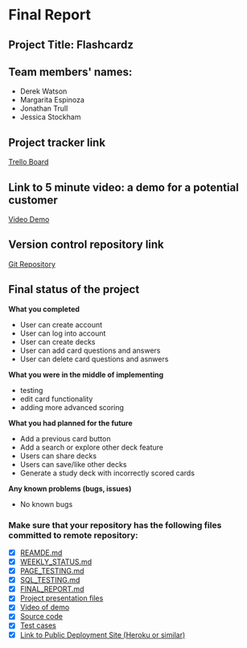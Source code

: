 # Final Report

## Project Title: Flashcardz

## Team members' names:
- Derek Watson
- Margarita Espinoza
- Jonathan Trull
- Jessica Stockham

## Project tracker link 
[Trello Board](https://trello.com/invite/b/eDSkmUzn/6807d54dabff917d82db608f0b177828/flashcardz)

## Link to 5 minute video: a demo for a potential customer
[Video Demo](https://github.com/derek-watson14/Thunderstruck/blob/main/Project_Planning/Screen%20Recording%202022-08-04%20at%204.48.43%20PM.mov)

## Version control repository link 
[Git Repository](https://github.com/derek-watson14/Thunderstruck.git)

## Final status of the project
**What you completed**
- User can create account
- User can log into account
- User can create decks
- User can add card questions and answers
- User can delete card questions and asnwers

**What you were in the middle of implementing**
- testing
- edit card functionality
- adding more advanced scoring

**What you had planned for the future**
- Add a previous card button
- Add a search or explore other deck feature
- Users can share decks
- Users can save/like other decks
- Generate a study deck with incorrectly scored cards

**Any known problems (bugs, issues)**
- No known bugs

### Make sure that your repository has the following files committed to remote repository:
- [x] [REAMDE.md](https://github.com/derek-watson14/Thunderstruck/blob/main/README.md)
- [x] [WEEKLY_STATUS.md](https://github.com/derek-watson14/Thunderstruck/blob/main/Project_Planning/WEEKLY_STATUS.md)
- [x] [PAGE_TESTING.md](https://github.com/derek-watson14/Thunderstruck/blob/main/Project_Planning/PAGE_TESTING.md)
- [x] [SQL_TESTING.md](https://github.com/derek-watson14/Thunderstruck/blob/main/Project_Planning/SQL_TESTING.md)
- [x] [FINAL_REPORT.md](https://github.com/derek-watson14/Thunderstruck/blob/main/FINAL_REPORT.md)
- [x] [Project presentation files](https://docs.google.com/presentation/d/1Tnoomowqkql-IW35MKJPudfchEXNuO7cwC0eWA9GvKY/edit?usp=sharing)
- [x] [Video of demo](https://github.com/derek-watson14/Thunderstruck/blob/main/Project_Planning/Screen%20Recording%202022-08-04%20at%204.48.43%20PM.mov)
- [x] [Source code](https://github.com/derek-watson14/Thunderstruck/tree/main/flashcardz_app)
- [x] [Test cases](https://github.com/derek-watson14/Thunderstruck/tree/main/flashcardz_app/tests)
- [x] [Link to Public Deployment Site (Heroku or similar)](https://flashcardzz.herokuapp.com/)
